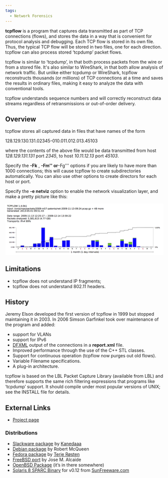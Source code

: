 ```yaml
---
tags:
  - Network Forensics
---
```

**tcpflow** is a program that captures data transmitted as part of TCP
connections (flows), and stores the data in a way that is convenient for
protocol analysis and debugging. Each TCP flow is stored in its own
file. Thus, the typical TCP flow will be stored in two files, one for
each direction. tcpflow can also process stored ‘tcpdump’ packet flows.

tcpflow is similar to ‘tcpdump’, in that both process packets from the
wire or from a stored file. It's also similar to WireShark, in that both
allow analysis of network traffic. But unlike either tcpdump or
WireShark, tcpflow reconstructs thousands (or millions) of TCP
connections at a time and saves the results in ordinary files, making it
easy to analyze the data with conventional tools.

tcpflow understands sequence numbers and will correctly reconstruct data
streams regardless of retransmissions or out-of-order delivery.

## Overview

tcpflow stores all captured data in files that have names of the form


128.129.130.131.02345-010.011.012.013.45103

where the contents of the above file would be data transmitted from host
*128.129.131.131* port *2345*, to host *10.11.12.13* port *45103*.

Specify the **-Fk** , **-Fm'' or**-Fg''' options if you are likely to
have more than 1000 connections; this will cause tcpflow to create
subdirectories automatically. You can also use other options to create
directors for each host or port.

Specify the **-e netviz** option to enable the network visualization
layer, and make a pretty picture like this:

<img src="../assets/images/Tcpflow14-demo.png"
title="tcpflow" width="550"
alt="tcpflow" />

## Limitations

- tcpflow does not understand IP fragments;
- tcpflow does not understand 802.11 headers.

## History

Jeremy Elson developed the first version of tcpflow in 1999 but stopped
maintaining it in 2003. In 2006 Simson Garfinkel took over maintenance
of the program and added:

- support for VLANs
- support for IPv6
- [DFXML](dfxml.md) output of the connections in a
  **report.xml** file.
- Improved performance through the use of the C++ STL classes.
- Support for continuous operation (tcpflow now purges out old flows).
- Variable Filename specifications.
- A plug-in architecture.

tcpflow is based on the LBL Packet Capture Library (available from LBL)
and therefore supports the same rich filtering expressions that programs
like ‘tcpdump’ support. It should compile under most popular versions of
UNIX; see the INSTALL file for details.

## External Links

* [Project page](https://www.circlemud.org/jelson/software/tcpflow/)

### Distributions

* [Slackware package](http://kaneda.bohater.net/slackware/packages/)
  by [Kanedaaa](http://kaneda.bohater.net)
* [Debian package](https://packages.debian.org/testing/tcpflow)
  by Robert McQueen
* [Fedora package](https://admin.fedoraproject.org/pkgdb/acls/name/tcpflow)
  by [Terje Røsten](https://koji.fedoraproject.org/koji/userinfo?userID=278)
* [FreeBSD port](ftp://ftp5.freebsd.org/pub/FreeBSD/branches/-current/ports/net/tcpflow)
  by Jose M. Alcaide
* [OpenBSD Package](http://www.openbsd.org/ports.html) (it’s in there
  somewhere)
* [Solaris 8 SPARC Binary](ftp://ftp.sunfreeware.com/pub/freeware/sparc/8/tcpflow-0.12-sol8-sparc-local.gz)
  for v0.12 from [SunFreeware.com](http://www.sunfreeware.com/introduction.html)
